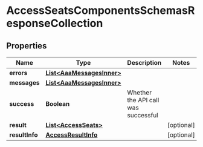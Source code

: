 

# AccessSeatsComponentsSchemasResponseCollection


## Properties

| Name | Type | Description | Notes |
|------------ | ------------- | ------------- | -------------|
|**errors** | [**List&lt;AaaMessagesInner&gt;**](AaaMessagesInner.md) |  |  |
|**messages** | [**List&lt;AaaMessagesInner&gt;**](AaaMessagesInner.md) |  |  |
|**success** | **Boolean** | Whether the API call was successful |  |
|**result** | [**List&lt;AccessSeats&gt;**](AccessSeats.md) |  |  [optional] |
|**resultInfo** | [**AccessResultInfo**](AccessResultInfo.md) |  |  [optional] |



